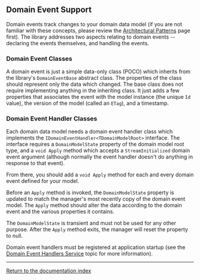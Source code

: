 ## Domain Event Support

Domain events track changes to your domain data model (if you are not familiar with these concepts, please review the [Architectural Patterns](patterns.md) page first). The library addresses two aspects relating to domain events -- declaring the events themselves, and handling the events.

### Domain Event Classes

A domain event is just a simple data-only class (POCO) which inherits from the library's `DomainEventBase` abstract class. The properties of the class should represent only the data which changed. The base class does not require implementing anything in the inheriting class. It just adds a few properties that associates the event with the model instance (the unique `Id` value), the version of the model (called an `ETag`), and a timestamp.

### Domain Event Handler Classes

Each domain data model needs a domain event handler class which implements the `IDomainEventHandler<TDomainModelRoot>` interface. The interface requires a `DomainModelState` property of the domain model root type, and a `void Apply` method which accepts a `StreamInitialized` domain event argument (although normally the event handler doesn't do anything in response to that event).

From there, you should add a `void Apply` method for each and every domain event defined for your model.

Before an `Apply` method is invoked, the `DomainModelState` property is updated to match the manager's most recently copy of the domain event model. The `Apply` method should alter the data according to the domain event and the various properties it contains.

The `DomainModelState` is transient and must not be used for any other purpose. After the `Apply` method exits, the manager will reset the property to null.

Domain event handlers must be registered at application startup (see the [Domain Event Handlers Service](services_events.md) topic for more information).

---

[Return to the documentation index](index.md)

